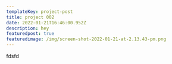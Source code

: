 ```yaml
---
templateKey: project-post
title: project 002
date: 2022-01-21T16:46:00.952Z
description: hey
featuredpost: true
featuredimage: /img/screen-shot-2022-01-21-at-2.13.43-pm.png
---
```

fdsfd